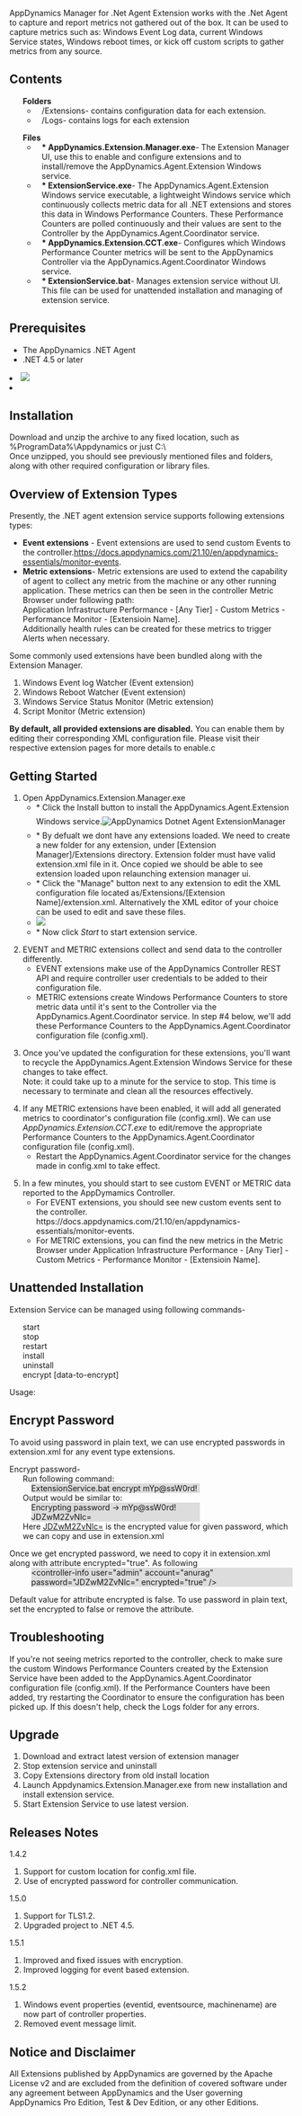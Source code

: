<p>
  <span>AppDynamics Manager for .Net Agent Extension works with the .Net Agent to capture and report metrics not gathered out of the box. It can be used to capture metrics such as: Windows Event Log data, current Windows Service states, Windows reboot times, or kick off custom scripts to gather metrics from any source.</span></p>
<h2><span>Contents</span></h2>
<ul>
  <li style="list-style-type: none;">
    <span style="font-weight: bold;">Folders</span>
    <ul>
      <li style="padding-left: 10px;"><span>/Extensions</span><span>- contains configuration data for each extension.</span></li>
      <li style="padding-left: 10px;"><span>/Logs</span><span>- contains logs for each extension</span></li>
    </ul>
  </li>
</ul>
<ul>
  <li style="list-style-type: none;"><span style="font-weight: bold;">Files</span>
    <ul>
      <li style="padding-left: 10px;"><b>* <span>AppDynamics.Extension.Manager.exe</span></b><span>- The Extension Manager UI, use this to enable and configure extensions and to install/remove the AppDynamics.Agent.Extension Windows service.</span></li>
    <li style="padding-left: 10px;"><b>* <span>ExtensionService.exe</span></b><span>- The AppDynamics.Agent.Extension Windows service executable, a lightweight Windows service which continuously collects metric data for all .NET extensions and stores this data in Windows Performance Counters. These Performance Counters are polled continuously and their values are sent to the Controller by the AppDynamics.Agent.Coordinator service.</span></li>
     <li style="padding-left: 10px;"><b>* <span>AppDynamics.Extension.CCT.exe</span></b><span>- Configures which Windows Performance Counter metrics will be sent to the AppDynamics Controller via the AppDynamics.Agent.Coordinator Windows service.</span></li>
      <li style="padding-left: 10px;"><b>* <span>ExtensionService.bat</span></b><span>- Manages extension service without UI. This file can be used for unattended installation and managing of extension service.</span></li></ul></li></ul>

<h2><span>Prerequisites</span></h2>
<ul><li><span>The AppDynamics .NET Agent</span></li><li><span>.NET 4.5 or later</span></li></ul>
<li><img src="https://github.com/Appdynamics/DotNetAgentExtensionManager/blob/master/Source/AppDynamics.Extension.Manager/Picture%201.png"></li><li>

<h2><span>Installation</span></h2>
<p><span>Download and unzip the archive to any fixed location, such as %ProgramData%\Appdynamics or just C:\</span> <br> <span>Once unzipped, you should see previously mentioned files and folders, along with other required configuration or library files.</span></p>


<h2><span>Overview of Extension Types</span></h2>
<p>
  <span>Presently, the .NET agent extension service supports following extensions types:</span>
</p>

<ul>
  <li><span><b>Event extensions</b> - Event extensions are used to send custom Events to the controller.</span><a href="https://docs.appdynamics.com/21.10/en/appdynamics-essentials/monitor-events">https://docs.appdynamics.com/21.10/en/appdynamics-essentials/monitor-events</a><span>.</span></li><li><span><b>Metric extensions</b>- Metric extensions are used to extend the capability of agent to collect any metric from the machine or any other running application. These metrics can then be seen in the controller Metric Browser under following path: <br> Application Infrastructure Performance - [Any Tier] - Custom Metrics - Performance Monitor - [Extensioin Name]. <br> Additionally health rules can be created for these metrics to trigger Alerts when necessary.</span></li></ul>
  
<p>
  <span>Some commonly used extensions have been bundled along with the Extension Manager.</span>
</p>
<ol>
  <li><span>Windows Event log Watcher (Event extension)</span></li>
  <li><span>Windows Reboot Watcher (Event extension)</span></li>
  <li><span>Windows Service Status Monitor (Metric extension)</span></li>
  <li><span>Script Monitor (Metric extension)</span></li>
</ol>
<p>
  <span style="font-weight: bold;">By default, all provided extensions are disabled.</span>
  <span>You can enable them by editing their corresponding XML configuration file. Please visit their respective extension pages for more details to enable.c    </span>
</p>

<h2><span>Getting Started</span></h2>
<ol start="1"><li><span>Open AppDynamics.Extension.Manager.exe</span><ul><li>* <span>Click the Install button to install the AppDynamics.Agent.Extension Windows service.</span><img alt="AppDynamics Dotnet Agent ExtensionManager" src="https://www.appdynamics.com/media/uploaded-files/1491249335/extensionmanager.png" style="padding: 8px 0;"></li><li>* <span>By defualt we dont have any extensions loaded. We need to create a new folder for any extension, under [Extension Manager]/Extensions directory. Extension folder must have valid extension.xml file in it. Once copied we should be able to see extension loaded upon relaunching extension manager ui.</span></li></ul><ul><li>* <span>Click the "Manage" button next to any extension to edit the XML configuration file located as</span><span style="">/Extensions/[Extension Name]/extension.xml</span><span>. Alternatively the XML editor of your choice can be used to edit and save these files.</span></li><li><img src="https://www.appdynamics.com/media/uploaded-files/1491249335/extensionservice-start.png"></li><li>* <span>Now click <i>Start</i> to start extension service.</span></li></ul></li></ol>

<ol start="2"><li><span>EVENT and METRIC extensions collect and send data to the controller differently.<br></span><ul><li>EVENT extensions make use of the AppDynamics Controller REST API and require controller user credentials to be added to their configuration file.</li><li>METRIC extensions create Windows Performance Counters to store metric data until it's sent to the Controller via the AppDynamics.Agent.Coordinator service. In step #4 below, we'll add these Performance Counters to the AppDynamics.Agent.Coordinator configuration file (config.xml).</li></ul></li></ol>

<ol start="3"><li><span>Once you've updated the configuration for these extensions, you'll want to recycle the AppDynamics.Agent.Extension Windows Service for these changes to take effect.</span><br> <span>Note</span><span>: it could take up to a minute for the service to stop. This time is necessary to terminate and clean all the resources effectively.</span></li></ol>

<ol start="4"><li><span>If any METRIC extensions have been enabled, it will add all generated metrics to coordinator's configuration file (config.xml). We can use <i>AppDynamics.Extension.CCT.exe</i> to edit/remove the appropriate Performance Counters to the AppDynamics.Agent.Coordinator configuration file (config.xml).</span><ul><li><span>Restart the AppDynamics.Agent.Coordinator service for the changes made in config.xml to take effect.</span></li></ul></li></ol>

<ol start="5"><li><span>In a few minutes, you should start to see custom EVENT or METRIC data reported to the AppDymamics Controller.</span><ul><li><span>For EVENT extensions, you should see new custom events sent to the controller. https://docs.appdynamics.com/21.10/en/appdynamics-essentials/monitor-events.</span></li><li><span>For METRIC extensions, you can find the new metrics in the Metric Browser under Application Infrastructure Performance - [Any Tier] - Custom Metrics - Performance Monitor - [Extensioin Name].</span></li></ul></li></ol>

<h2><span>Unattended Installation</span></h2>
<p><span>Extension Service can be managed using following commands-</span><br></p>
<div><ol style="list-style-type:none;"><li>start</li><li>stop</li><li>restart</li><li>install</li><li>uninstall</li><li>encrypt [data-to-encrypt]</li></ol></div>
<div>Usage:</div>

<h2><span>Encrypt Password</span></h2>
<p><span>To avoid using password in plain text, we can use encrypted passwords in extension.xml for any event type extensions.</span></p>
<div>Encrypt password-</div>
<ol style="list-style-type:none;"><li><span>Run following command:</span></li><li><div style="margin-left:15px;background-color:#ddd;float:none;width:300px;">ExtensionService.bat encrypt mYp@ssW0rd!</div></li><li>Output would be similar to:</li><li><div style="margin-left:15px;background-color:#ddd;float:none;width:300px;">Encrypting password -&gt; mYp@ssW0rd! <br> JDZwM2ZvNlc=</div></li><li>Here <span style="text-decoration:underline;">JDZwM2ZvNlc=</span> is the encrypted value for given password, which we can copy and use in extension.xml</li></ol>

<div>Once we get encrypted password, we need to copy it in extension.xml along with attribute encrypted="true". As following</div>

<ol style="list-style-type:none;"><li><div style="margin-left:15px;background-color:#ddd;float:none;">&lt;controller-info user="admin" account="anurag" password="JDZwM2ZvNlc=" encrypted="true" /&gt;</div></li></ol>

<div>Default value for attribute encrypted is false. To use password in plain text, set the encrypted to false or remove the attribute.</div>
<h2><span>Troubleshooting</span></h2>
<p><span>If you're not seeing metrics reported to the controller, check to make sure the custom Windows Performance Counters created by the Extension Service have been added to the AppDynamics.Agent.Coordinator configuration file (config.xml). If the Performance Counters have been added, try restarting the Coordinator to ensure the configuration has been picked up. If this doesn't help, check the Logs folder for any errors.</span></p>
<h2><span>Upgrade</span></h2>
<ol start="1">
  <li><span>Download and extract latest version of extension manager</span></li>
  <li><span>Stop extension service and uninstall</span></li>
  <li><span>Copy Extensions directory from old install location</span></li>
  <li><span>Launch Appdynamics.Extension.Manager.exe from new installation and install extension service.</span></li>
  <li><span>Start Extension Service to use latest version.</span></li>
</ol>

<h2><span>Releases Notes</span></h2>
<div>
  <div>1.4.2</div>
     <ol start="1" style="padding-left:25px;"><li><span>Support for custom location for config.xml file.</span></li><li><span>Use of encrypted password for controller communication.</span></li></ol><div>1.5.0</div><ol start="1" style="padding-left:25px;"><li><span>Support for TLS1.2.</span></li><li><span>Upgraded project to .NET 4.5.</span></li></ol><div>1.5.1</div><ol start="1" style="padding-left:25px;"><li><span>Improved and fixed issues with encryption.</span></li><li><span>Improved logging for event based extension.</span></li></ol><div>1.5.2</div><ol start="1" style="padding-left:25px;"><li><span>Windows event properties (eventid, eventsource, machinename) are now part of controller properties.</span></li><li><span>Removed event message limit.</span></li>
  </ol></div>
  
<h2><span>Notice and Disclaimer</span></h2>
<div><div>All Extensions published by AppDynamics are governed by the Apache License v2 and are excluded from the definition of covered software under any agreement between AppDynamics and the User governing AppDynamics Pro Edition, Test &amp; Dev Edition, or any other Editions.</div></div>
